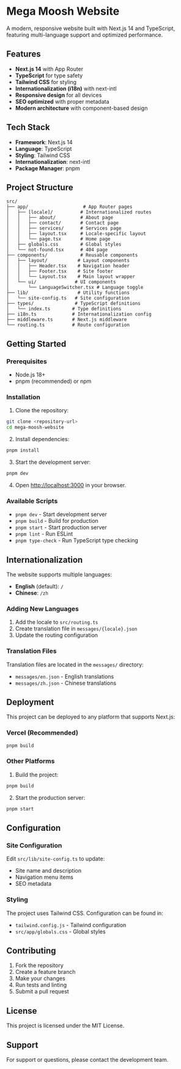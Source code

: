 # Mega Moosh Website

A modern, responsive website built with Next.js 14 and TypeScript, featuring multi-language support and optimized performance.

## Features

- **Next.js 14** with App Router
- **TypeScript** for type safety
- **Tailwind CSS** for styling
- **Internationalization (i18n)** with next-intl
- **Responsive design** for all devices
- **SEO optimized** with proper metadata
- **Modern architecture** with component-based design

## Tech Stack

- **Framework**: Next.js 14
- **Language**: TypeScript
- **Styling**: Tailwind CSS
- **Internationalization**: next-intl
- **Package Manager**: pnpm

## Project Structure

```
src/
├── app/                    # App Router pages
│   ├── [locale]/          # Internationalized routes
│   │   ├── about/         # About page
│   │   ├── contact/       # Contact page
│   │   ├── services/      # Services page
│   │   ├── layout.tsx     # Locale-specific layout
│   │   └── page.tsx       # Home page
│   ├── globals.css        # Global styles
│   └── not-found.tsx      # 404 page
├── components/            # Reusable components
│   ├── layout/           # Layout components
│   │   ├── Header.tsx    # Navigation header
│   │   ├── Footer.tsx    # Site footer
│   │   └── Layout.tsx    # Main layout wrapper
│   └── ui/              # UI components
│       └── LanguageSwitcher.tsx # Language toggle
├── lib/                  # Utility functions
│   └── site-config.ts   # Site configuration
├── types/               # TypeScript definitions
│   └── index.ts        # Type definitions
├── i18n.ts             # Internationalization config
├── middleware.ts       # Next.js middleware
└── routing.ts          # Route configuration
```

## Getting Started

### Prerequisites

- Node.js 18+ 
- pnpm (recommended) or npm

### Installation

1. Clone the repository:
```bash
git clone <repository-url>
cd mega-moosh-website
```

2. Install dependencies:
```bash
pnpm install
```

3. Start the development server:
```bash
pnpm dev
```

4. Open [http://localhost:3000](http://localhost:3000) in your browser.

### Available Scripts

- `pnpm dev` - Start development server
- `pnpm build` - Build for production
- `pnpm start` - Start production server
- `pnpm lint` - Run ESLint
- `pnpm type-check` - Run TypeScript type checking

## Internationalization

The website supports multiple languages:

- **English** (default): `/`
- **Chinese**: `/zh`

### Adding New Languages

1. Add the locale to `src/routing.ts`
2. Create translation file in `messages/{locale}.json`
3. Update the routing configuration

### Translation Files

Translation files are located in the `messages/` directory:
- `messages/en.json` - English translations
- `messages/zh.json` - Chinese translations

## Deployment

This project can be deployed to any platform that supports Next.js:

### Vercel (Recommended)

```bash
pnpm build
```

### Other Platforms

1. Build the project:
```bash
pnpm build
```

2. Start the production server:
```bash
pnpm start
```

## Configuration

### Site Configuration

Edit `src/lib/site-config.ts` to update:
- Site name and description
- Navigation menu items
- SEO metadata

### Styling

The project uses Tailwind CSS. Configuration can be found in:
- `tailwind.config.js` - Tailwind configuration
- `src/app/globals.css` - Global styles

## Contributing

1. Fork the repository
2. Create a feature branch
3. Make your changes
4. Run tests and linting
5. Submit a pull request

## License

This project is licensed under the MIT License.

## Support

For support or questions, please contact the development team.